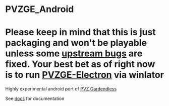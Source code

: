 # PVZGE_Android

# Please keep in mind that this is just packaging and won't be playable unless some [upstream bugs]() are fixed. Your best bet as of right now is to run [PVZGE-Electron](https://github.com/Twig6943/PVZGE-Electron) via winlator

Highly experimental android port of [PVZ Gardendless](https://pvzge.com/)

See [docs](/docs) for documentation
